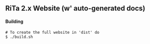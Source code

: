 ## RiTa 2.x Website (w' auto-generated docs)

#### Building

```
# To create the full website in 'dist' do
$ ./build.sh
```
